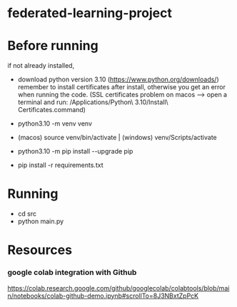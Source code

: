 # federated-learning-project

# Before running

if not already installed,

- download python version 3.10 (https://www.python.org/downloads/)
  remember to install certificates after install, otherwise you get an error when running the code.
  (SSL certificates problem on macos --> open a terminal and run: /Applications/Python\ 3.10/Install\ Certificates.command)

- python3.10 -m venv venv
- (macos) source venv/bin/activate | (windows) venv/Scripts/activate
- python3.10 -m pip install --upgrade pip
- pip install -r requirements.txt

# Running

- cd src
- python main.py

# Resources

### google colab integration with Github

https://colab.research.google.com/github/googlecolab/colabtools/blob/main/notebooks/colab-github-demo.ipynb#scrollTo=8J3NBxtZpPcK

